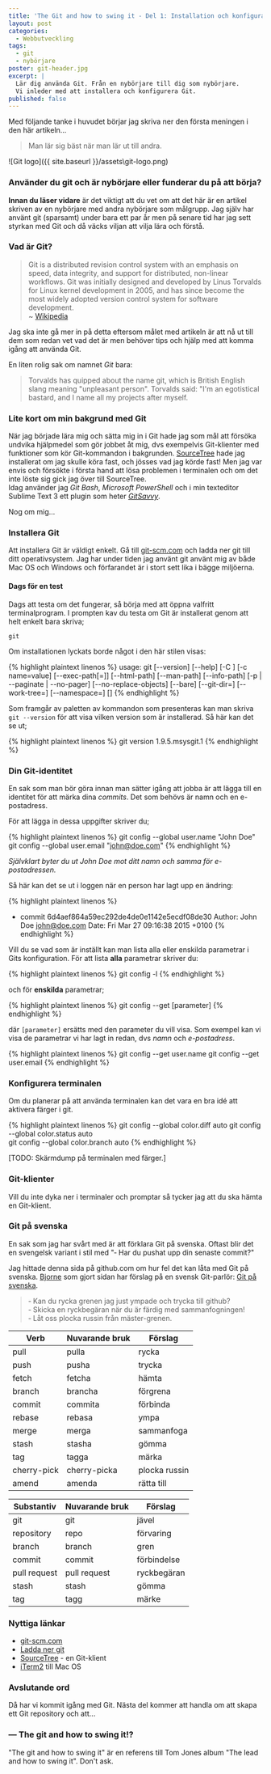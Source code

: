 ```yaml
---
title: 'The Git and how to swing it - Del 1: Installation och konfiguration'
layout: post
categories: 
  - Webbutveckling
tags:
  - git
  - nybörjare
poster: git-header.jpg
excerpt: |
  Lär dig använda Git. Från en nybörjare till dig som nybörjare.
  Vi inleder med att installera och konfigurera Git.
published: false
---
```

Med följande tanke i huvudet börjar jag skriva ner den första meningen i den här artikeln...

> Man lär sig bäst när man lär ut till andra.

<!--more-->

![Git logo]({{ site.baseurl }}/assets\git-logo.png)

### Använder du git och är nybörjare eller funderar du på att börja?  
__Innan du läser vidare__ är det viktigt att du vet om att det här är en artikel skriven av en nybörjare med andra nybörjare som målgrupp. 
Jag själv har använt git (sparsamt) under bara ett par år men på senare tid har jag sett styrkan med Git och då väcks viljan att vilja lära och förstå.

### Vad är Git?
> Git is a distributed revision control system with an emphasis on speed, data integrity, and support for distributed, non-linear workflows. Git was initially designed and developed by Linus Torvalds for Linux kernel development in 2005, and has since become the most widely adopted version control system for software development.  
> ~ [Wikipedia](http://en.wikipedia.org/wiki/Git_%28software%29)

Jag ska inte gå mer in på detta eftersom målet med artikeln är att nå ut till dem som redan vet vad det är men behöver tips och hjälp med att komma igång att använda Git.

En liten rolig sak om namnet _Git_ bara:

> Torvalds has quipped about the name git, which is British English slang meaning "unpleasant person".
> Torvalds said: "I'm an egotistical bastard, and I name all my projects after myself.

### Lite kort om min bakgrund med Git
När jag började lära mig och sätta mig in i Git hade jag som mål att försöka undvika hjälpmedel som gör jobbet åt mig, dvs exempelvis Git-klienter med funktioner som kör Git-kommandon i bakgrunden. [SourceTree][sourcetree] hade jag installerat om jag skulle köra fast, och jösses vad jag körde fast! Men jag var envis och försökte i första hand att lösa problemen i terminalen och om det inte löste sig gick jag över till SourceTree.  
Idag använder jag _Git Bash_, _Microsoft PowerShell_ och i min texteditor Sublime Text 3 ett plugin som heter _[GitSavvy](https://github.com/divmain/GitSavvy)_.

Nog om mig...

### Installera Git
Att installera Git är väldigt enkelt. Gå till [git-scm.com][git-download] och ladda ner git till ditt operativsystem. Jag har under tiden jag använt git använt mig av både Mac OS och Windows och förfarandet är i stort sett lika i bägge miljöerna.

#### Dags för en test
Dags att testa om det fungerar, så börja med att öppna valfritt terminalprogram. I prompten kav du testa om Git är installerat genom att helt enkelt bara skriva;

    git

Om installationen lyckats borde något i den här stilen visas:

{% highlight plaintext linenos %}
usage: git [--version] [--help] [-C <path>] [-c name=value]
           [--exec-path[=<path>]] [--html-path] [--man-path] [--info-path]
           [-p | --paginate | --no-pager] [--no-replace-objects] [--bare]
           [--git-dir=<path>] [--work-tree=<path>] [--namespace=<name>]
           <command> [<args>]
{% endhighlight %}


Som framgår av paletten av kommandon som presenteras kan man skriva `git --version` för att visa vilken version som är installerad. Så här kan det se ut;

{% highlight plaintext linenos %}
git version 1.9.5.msysgit.1
{% endhighlight %}

### Din Git-identitet
En sak som man bör göra innan man sätter igång att jobba är att lägga till en identitet för att märka dina _commits_. Det som behövs är namn och en e-postadress.

För att lägga in dessa uppgifter skriver du;  

{% highlight plaintext linenos %}
git config --global user.name "John Doe"  
git config --global user.email "john@doe.com"
{% endhighlight %}

_Självklart byter du ut John Doe mot ditt namn och samma för e-postadressen._

Så här kan det se ut i loggen när en person har lagt upp en ändring:

{% highlight plaintext linenos %}
- commit 6d4aef864a59ec292de4de0e1142e5ecdf08de30
Author: John Doe <john@doe.com>
Date:   Fri Mar 27 09:16:38 2015 +0100
{% endhighlight %}

Vill du se vad som är inställt kan man lista alla eller enskilda parametrar i Gits konfiguration. För att lista __alla__ parametrar skriver du:

{% highlight plaintext linenos %}
git config -l
{% endhighlight %}

och för __enskilda__ parametrar;

{% highlight plaintext linenos %}
git config --get [parameter]
{% endhighlight %}

där `[parameter]` ersätts med den parameter du vill visa. Som exempel kan vi visa de parametrar vi har lagt in redan, dvs _namn_ och _e-postadress_.

{% highlight plaintext linenos %}
git config --get user.name
git config --get user.email
{% endhighlight %}

### Konfigurera terminalen
Om du planerar på att använda terminalen kan det vara en bra idé att aktivera färger i git.

{% highlight plaintext linenos %}
git config --global color.diff auto
git config --global color.status auto  
git config --global color.branch auto
{% endhighlight %} 

\[TODO: Skärmdump på terminalen med färger.\]

### Git-klienter
Vill du inte dyka ner i terminaler och promptar så tycker jag att du ska hämta en Git-klient.

### Git på svenska
En sak som jag har svårt med är att förklara Git på svenska. Oftast blir det en svengelsk variant i stil med "&dash; Har du pushat upp din senaste commit?"

Jag hittade denna sida på github.com om hur fel det kan låta med Git på svenska. [Bjorne](https://github.com/bjorne/) som gjort sidan har förslag på en svensk Git-parlör:
[Git på svenska](https://github.com/bjorne/git-pa-svenska).

> &dash; Kan du rycka grenen jag just ympade och trycka till github?  
> &dash; Skicka en ryckbegäran när du är färdig med sammanfogningen!  
> &dash; Låt oss plocka russin från mäster-grenen.

| Verb        | Nuvarande bruk | Förslag       |
|-------------|----------------|---------------|
| pull        | pulla          | rycka         |
| push        | pusha          | trycka        |
| fetch       | fetcha         | hämta         |
| branch      | brancha        | förgrena      |
| commit      | commita        | förbinda      |
| rebase      | rebasa         | ympa          |
| merge       | merga          | sammanfoga    |
| stash       | stasha         | gömma         |
| tag         | tagga          | märka         |
| cherry-pick | cherry-picka   | plocka russin |
| amend       | amenda         | rätta till    |

| Substantiv   | Nuvarande bruk | Förslag     |
|--------------|----------------|-------------|
| git          | git            | jävel       |
| repository   | repo           | förvaring   |
| branch       | branch         | gren        |
| commit       | commit         | förbindelse |
| pull request | pull request   | ryckbegäran |
| stash        | stash          | gömma       |
| tag          | tagg           | märke       |

### Nyttiga länkar
- [git-scm.com][git-scm]
- [Ladda ner git][git-download]
- [SourceTree][sourcetree] - en Git-klient
- [iTerm2][iterm] till Mac OS

### Avslutande ord
Då har vi kommit igång med Git. Nästa del kommer att handla om att skapa ett Git repository och att...

### — The git and how to swing it!?
"The git and how to swing it" är en referens till Tom Jones album "The lead and how to swing it". Don't ask.

[git-scm]: http://git-scm.com
[git-download]: http://git-scm.com/downloads
[sourcetree]: https://www.atlassian.com/software/sourcetree/overview
[iterm]: http://iterm2.com/
